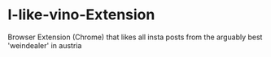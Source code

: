 # I-like-vino-Extension
Browser Extension (Chrome) that likes all insta posts from the arguably best 'weindealer' in austria 
